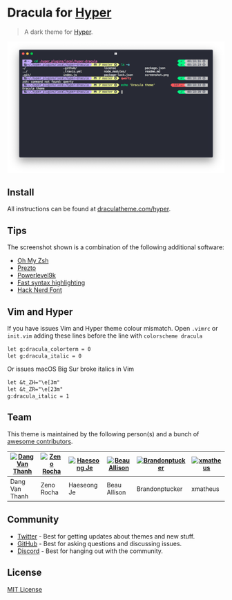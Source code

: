 # Dracula for [Hyper](https://hyper.is)

> A dark theme for [Hyper](https://hyper.is).

![Screenshot](./screenshot.png)

## Install

All instructions can be found at [draculatheme.com/hyper](https://draculatheme.com/hyper).

## Tips

The screenshot shown is a combination of the following additional software:

- [Oh My Zsh](https://github.com/robbyrussell/oh-my-zsh)
- [Prezto](https://github.com/sorin-ionescu/prezto)
- [Powerlevel9k](https://github.com/Powerlevel9k/powerlevel9k#rbenv)
- [Fast syntax highlighting](https://github.com/zdharma/fast-syntax-highlighting)
- [Hack Nerd Font](https://github.com/ryanoasis/nerd-fonts/tree/master/patched-fonts/Hack)

## Vim and Hyper

If you have issues Vim and Hyper theme colour mismatch. Open `.vimrc` or `init.vim` adding these lines before the line with `colorscheme dracula`

```
let g:dracula_colorterm = 0
let g:dracula_italic = 0
```

Or issues macOS Big Sur broke italics in Vim

```
let &t_ZH="\e[3m"
let &t_ZR="\e[23m"
g:dracula_italic = 1
```

## Team

This theme is maintained by the following person(s) and a bunch of [awesome contributors](https://github.com/dracula/hyper/graphs/contributors).

| [![Dang Van Thanh](https://avatars2.githubusercontent.com/u/2674850?v=4&s=70)](https://github.com/dangvanthanh) | [![Zeno Rocha](https://avatars1.githubusercontent.com/u/398893?v=4&s=70)](https://github.com/zenorocha) | [![Haeseong Je](https://avatars3.githubusercontent.com/u/14370645?v=4&s=70)](https://github.com/HaeTheong) | [![Beau Allison](https://avatars1.githubusercontent.com/u/14225594?v=4&s=70)](https://github.com/beauallison) | [![Brandonptucker](https://avatars2.githubusercontent.com/u/1033893?v=4&s=70)](https://github.com/brandonptucker) | [![xmatheus](https://avatars2.githubusercontent.com/u/34286800?v=4&s=70)](https://github.com/xmatheus) |
| --------------------------------------------------------------------------------------------------------------- | ------------------------------------------------------------------------------------------------------- | ---------------------------------------------------------------------------------------------------------- | ------------------------------------------------------------------------------------------------------------- | ----------------------------------------------------------------------------------------------------------------- | ------------------------------------------------------------------------------------------------------ |
| Dang Van Thanh                                                                                                  | Zeno Rocha                                                                                              | Haeseong Je                                                                                                | Beau Allison                                                                                                  | Brandonptucker                                                                                                    | xmatheus                                                                                               |

## Community

- [Twitter](https://twitter.com/draculatheme) - Best for getting updates about themes and new stuff.
- [GitHub](https://github.com/dracula/dracula-theme/discussions) - Best for asking questions and discussing issues.
- [Discord](https://draculatheme.com/discord-invite) - Best for hanging out with the community.

## License

[MIT License](./LICENSE)
